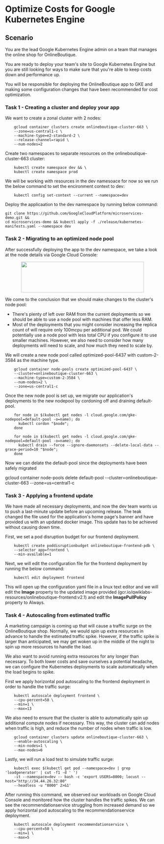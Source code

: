 # Optimize Costs for Google Kubernetes Engine
## Scenario
You are the lead Google Kubernetes Engine admin on a team that manages the online shop for 
OnlineBoutique.

You are ready to deploy your team's site to Google Kubernetes Engine but you are still looking for 
ways to make sure that you're able to keep costs down and performance up.

You will be responsible for deploying the OnlineBoutique app to GKE and making some configuration 
changes that have been recommended for cost optimization.

### Task 1 - Creating a cluster and deploy your app
We want to create a zonal cluster with 2 nodes:

        gcloud container clusters create onlineboutique-cluster-663 \
        --zone=us-central1-c \
        --machine-type=e2-standard-2 \
        --release-channel=rapid \
        --num-nodes=2

Create two namespaces to separate resources on the onlineboutique-cluster-663 cluster:

        kubectl create namespace dev && \
        kubectl create namespace prod

We will be working with resources in the dev namesoace for now so we run the below command to set the encironment context to dev:

        kubectl config set-context --current --namespace=dev
        
Deploy the applicaation to the dev namespace by running below command:

    git clone https://github.com/GoogleCloudPlatform/microservices-demo.git &&
    cd microservices-demo && kubectl apply -f ./release/kubernetes-manifests.yaml --namespace dev

### Task 2 - Migrating to an optimized node pool

After successfully deploying the app to the dev namespace, we take a look at the node details via Google Cloud Console:

<p align = "center">
  <img src="https://cdn.qwiklabs.com/uYinv2VTYdTkOsSsWGkvXvD%2FmTd4IsJXz4vkrNyl9no%3D" width = "400" height = "100"/>

We come to the conclusion that we should make changes to the cluster's node pool:

* There's plenty of left over RAM from the current deployments so we should be able to use a node pool with machines that offer less RAM.
* Most of the deployments that you might consider increasing the replica count of will require only 100mcpu per additional pod. We could potentially use a node pool with less total CPU if you configure it to use smaller machines. However, we also need to consider how many deployments will need to scale, and how much they need to scale by.

We will create a new node pool called optimized-pool-6437 with custom-2-3584 as the machine type.

        gcloud container node-pools create optimized-pool-6437 \
        --cluster=onlineboutique-cluster-663 \
        --machine-type=custom-2-3584 \
        --num-nodes=2 \
        --zone=us-central1-c

Once the new node pool is set up, we migrate our application's deployments to the new nodepool by cordoning off and draining default-pool.

        for node in $(kubectl get nodes -l cloud.google.com/gke-nodepool=default-pool -o=name); do
          kubectl cordon "$node";
        done

        for node in $(kubectl get nodes -l cloud.google.com/gke-nodepool=default-pool -o=name); do
          kubectl drain --force --ignore-daemonsets --delete-local-data --grace-period=10 "$node";
        done

Now we can delate the default-pool since the deployments have been safely migrated

gcloud container node-pools delete default-pool --cluster=onlineboutique-cluster-663 --zone=us=central1-c

### Task 3 - Applying a frontend update
We have made all necessary deployments, and now the dev team wants us to push a last-minute update before an upcoming release. The teak changed the file used for the application's home page's banner and have provided us with an updated docker image. This update has to be achieved without causing down time.

First, we set a pod disruption budget for our frontend deployment.

        kubectl create poddisruptionbudget onlineboutique-frontend-pdb \
        --selector app=frontend \
        --min-available=1

Next, we will edit the configuration file for the frontend deployment by running the below command:

        kubectl edit deployment frontend

This will open up the configuration yaml file in a linux text editor and we will edit the **Image** property to the updated image provided (gcr.io/qwiklabs-resources/onlineboutique-frontend:v2.1) and edit the **ImagePullPolicy** property to Always.

### Task 4 - Autoscaling from estimated traffic

A marketing campaign is coming up that will cause a traffic surge on the OnlineBoutique shop. Normally, we would spin up extra resources in advance to handle the estimated traffic spike. However, if the traffic spike is larger than anticipated, we may get woken up in the middle of the night to spin up more resources to handle the load.

We also want to avoid running extra resources for any longer than necessary. To both lower costs and save ourselves a potential headache, we can configure the Kubernetes deployments to scale automatically when the load begins to spike.

First we apply horizontal pod autoscaling to the frontend deployment in order to handle the traffic surge:

        kubectl autoscale deployment frontend \
        --cpu-percent=50 \
        --min=1 \
        --max=13

We also need to ensure that the cluster is able to automatically spin up additional compute nodes if necessary. This way, the cluster can add nodes when traffic is high, and reduce the number of nodes when traffic is low.

        gcloud container clusters update onlineboutique-cluster-663 \
        --enable-autoscaling \
        --min-nodes=1 \
        --max-nodes=6

Lastly, we will run a load test to simulate traffic surge:

        kubectl exec $(kubectl get pod --namespace=dev | grep 'loadgenerator' | cut -f1 -d ' ') 
        -it --namespace=dev -- bash -c 'export USERS=8000; locust --host="http://34.44.26.32:80" 
        --headless -u "8000" 2>&1'

After running this command, we observed our workloads on Google Cloud Console and monitored how the cluster handles the traffic spikes. We can see the recommendationservice struggling from increased demand so we apply horizontal pod autoscaling to the recommendationservice deployment.

        kubectl autoscale deployment recommendationservice \
        --cpu-percent=50 \
        --min=1 \
        --max=5

